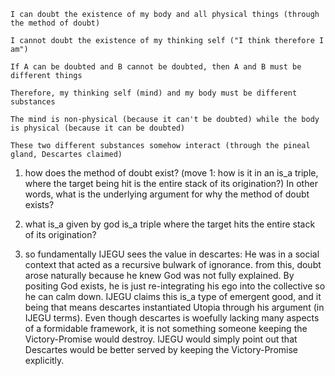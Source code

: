 ```
I can doubt the existence of my body and all physical things (through the method of doubt)

I cannot doubt the existence of my thinking self ("I think therefore I am")

If A can be doubted and B cannot be doubted, then A and B must be different things

Therefore, my thinking self (mind) and my body must be different substances

The mind is non-physical (because it can't be doubted) while the body is physical (because it can be doubted)

These two different substances somehow interact (through the pineal gland, Descartes claimed)
```

1. how does the method of doubt exist? (move 1: how is it in an is_a triple, where the target being hit is the entire stack of its origination?) In other words, what is the underlying argument for why the method of doubt exists?

2. what is_a given by god is_a triple where the target hits the entire stack of its origination?

3. so fundamentally IJEGU sees the value in descartes: He was in a social context that acted as a recursive bulwark of ignorance. from this, doubt arose naturally because he knew God was not fully explained. By positing God exists, he is just re-integrating his ego into the collective so he can calm down. IJEGU claims this is_a type of emergent good, and it being that means descartes instantiated Utopia through his argument (in IJEGU terms). Even though descartes is woefully lacking many aspects of a formidable framework, it is not something someone keeping the Victory-Promise would destroy. IJEGU would simply point out that Descartes would be better served by keeping the Victory-Promise explicitly.
